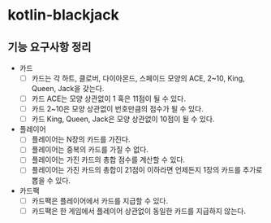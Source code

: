 # kotlin-blackjack

## 기능 요구사항 정리

- 카드
  - [ ] 카드는 각 하트, 클로버, 다이아몬드, 스페이드 모양의 ACE, 2~10, King, Queen, Jack을 갖는다.
  - [ ] 카드 ACE는 모양 상관없이 1 혹은 11점이 될 수 있다.
  - [ ] 카드 2~10은 모양 상관없이 번호만큼의 점수가 될 수 있다.
  - [ ] 카드 King, Queen, Jack은 모양 상관없이 10점이 될 수 있다.
- 플레이어
  - [ ] 플레이어는 N장의 카드를 가진다.
  - [ ] 플레이어는 중복의 카드를 가질 수 없다.
  - [ ] 플레이어는 가진 카드의 총합 점수를 계산할 수 있다.
  - [ ] 플레이어는 가진 카드의 총합이 21점이 이하라면 언제든지 1장의 카드를 추가로 뽑을 수 있다.
- 카드팩
  - [ ] 카드팩은 플레이어에서 카드를 지급할 수 있다.
  - [ ] 카드팩은 한 게임에서 플레이어 상관없이 동일한 카드를 지급하지 않는다.
